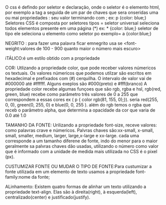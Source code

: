 O css é defindo por seletor e declaração, onde o seletor é o elemento html, por exemplo a tag a seguida de um par de chaves que sera onseridas uma ou mai propriedades : seu valor terminando com ; ex:      p {color: blue;}
Seletores                                             CSS é composta por seletores  tipos = seletor universal seleciona todos elementos presente em uma página (*)   ex: * {color: blue;}   seletor de tipo ele seleciona u elemento como seletor po exemplo= a {color:blue;} 

NEGRITO : para fazer uma palavra ficar emnegrito usa se <font-weight:valores de 100 - 900 quanto maior o número mais escuro>

iTÁLICO:é um estilo obtido com a propriedade <font-style com valor:italic>

COR: Utlizando a propriedade color, que pode receber valores númericos os textuais. Os valores númericos que podemos utilzar são escritos em hexadecimal e prefixados com (#) cerquilha. O intervalo de valor vai de #000000 até #ffffff. Alguns exeplos são #000(preto) e #fff(branco)                                                      A propriedade color recebe algumas funçoes que são rgb, rgba e hsl, rgb(red, green, blue) recebe como parâmetro três valores de 0 a 255 que correspondem a essas cores ex ( p { color rgb(81, 155, 0);}). seria red(255, 0, 0), green(0, 255, 0) e blue(0, 0, 255 ). além do rgb temos o rgba que receb o parâmetro alpha, que determina a opacidade da cor que varia de 0.0 até 1.0

TAMANHO DA FONTE: Urilizando a propriedade font-size, receve valores: como palavras crave e númericos. Palvras chaves são:xx-small, x-small, small, smaller, medium, larger, large,x-large e xx-large. cada uma corresponde a um tamanho diferene de fonte, indo do menor para o maior geralmente sa palvras chaves dão usadas, utilizando o número como valor que é informado com a unidade de medida mais utilizada no CSS é o pixel (px).

CUSTUMIZAR FONTE OU MUDAR O TIPO DE FONTE:Para custumizar a fonte utilizada em um elemento de texto usamos a propriedade font-family:nome da fonte;

ALinhamento: Existem quatro formas de alinhar um texto utilizando a propriedade text-align. Elas são à direita(right), à esquerda(left), centralizado(center) e justificado(justify). 


